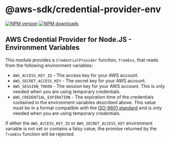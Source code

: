 # @aws-sdk/credential-provider-env

[![NPM version](https://img.shields.io/npm/v/@aws-sdk/credential-provider-env/latest.svg)](https://www.npmjs.com/package/@aws-sdk/credential-provider-env)
[![NPM downloads](https://img.shields.io/npm/dm/@aws-sdk/credential-provider-env.svg)](https://www.npmjs.com/package/@aws-sdk/credential-provider-env)

## AWS Credential Provider for Node.JS - Environment Variables

This module provides a `CredentialProvider` function, `fromEnv`, that reads from
the following environment variables:

- `AWS_ACCESS_KEY_ID` - The access key for your AWS account.
- `AWS_SECRET_ACCESS_KEY` - The secret key for your AWS account.
- `AWS_SESSION_TOKEN` - The session key for your AWS account. This is only
  needed when you are using temporary credentials.
- `AWS_CREDENTIAL_EXPIRATION` - The expiration time of the credentials contained
  in the environment variables described above. This value must be in a format
  compatible with the [ISO-8601 standard](https://en.wikipedia.org/wiki/ISO_8601)
  and is only needed when you are using temporary credentials.

If either the `AWS_ACCESS_KEY_ID` or `AWS_SECRET_ACCESS_KEY` environment
variable is not set or contains a falsy value, the promise returned by the
`fromEnv` function will be rejected.

